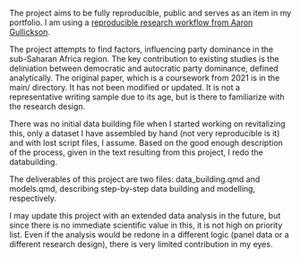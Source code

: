 The project aims to be fully reproducible, public and serves as an item in my portfolio. I am using a [reproducible research workflow from Aaron Gullickson](https://github.com/AaronGullickson/research-template).

The project attempts to find factors, influencing party dominance in the sub-Saharan Africa region. The key contribution to existing studies is the deliniation between democratic and autocratic party dominance, defined analytically. The original paper, which is a coursework from 2021 is in the main/ directory. It has not been modified or updated. It is not a representative writing sample due to its age, but is there to familiarize with the research design. 

There was no initial data building file when I started working on revitalizing this, only a dataset I have assembled by hand (not very reproducible is it) and with lost script files, I assume. Based on the good enough description of the process, given in the text resulting from this project, I redo the databuilding. 

The deliverables of this project are two files: data_building.qmd and models.qmd, describing step-by-step data building and modelling, respectively.

I may update this project with an extended data analysis in the future, but since there is no immediate scientific value in this, it is not high on priority list. Even if the analysis would be redone in a different logic (panel data or a different research design), there is very limited contribution in my eyes.
